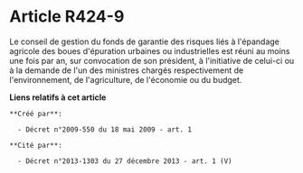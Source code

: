 # Article R424-9

Le conseil de gestion du fonds de garantie des risques liés à l'épandage agricole des boues d'épuration urbaines ou
industrielles est réuni au moins une fois par an, sur convocation de son président, à l'initiative de celui-ci ou à la
demande de l'un des ministres chargés respectivement de l'environnement, de l'agriculture, de l'économie ou du budget.

**Liens relatifs à cet article**

	**Créé par**:

	  - Décret n°2009-550 du 18 mai 2009 - art. 1

	**Cité par**:

	  - Décret n°2013-1303 du 27 décembre 2013 - art. 1 (V)

